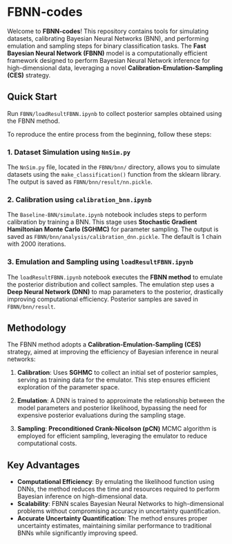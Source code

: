 # FBNN-codes

Welcome to **FBNN-codes**! This repository contains tools for simulating datasets, calibrating Bayesian Neural Networks (BNN), and performing emulation and sampling steps for binary classification tasks. The **Fast Bayesian Neural Network (FBNN)** model is a computationally efficient framework designed to perform Bayesian Neural Network inference for high-dimensional data, leveraging a novel **Calibration-Emulation-Sampling (CES)** strategy.

## Quick Start

Run `FBNN/loadResultFBNN.ipynb` to collect posterior samples obtained using the FBNN method.

To reproduce the entire process from the beginning, follow these steps:

### 1. Dataset Simulation using `NnSim.py`

The `NnSim.py` file, located in the `FBNN/bnn/` directory, allows you to simulate datasets using the `make_classification()` function from the sklearn library. The output is saved as `FBNN/bnn/result/nn.pickle`.

### 2. Calibration using `calibration_bnn.ipynb`

The `Baseline-BNN/simulate.ipynb` notebook includes steps to perform calibration by training a BNN. This stage uses **Stochastic Gradient Hamiltonian Monte Carlo (SGHMC)** for parameter sampling. The output is saved as `FBNN/bnn/analysis/calibration_dnn.pickle`. The default is 1 chain with 2000 iterations.

### 3. Emulation and Sampling using `loadResultFBNN.ipynb`

The `loadResultFBNN.ipynb` notebook executes the **FBNN method** to emulate the posterior distribution and collect samples. The emulation step uses a **Deep Neural Network (DNN)** to map parameters to the posterior, drastically improving computational efficiency. Posterior samples are saved in `FBNN/bnn/result`.

## Methodology

The FBNN method adopts a **Calibration-Emulation-Sampling (CES)** strategy, aimed at improving the efficiency of Bayesian inference in neural networks:

1. **Calibration**: Uses **SGHMC** to collect an initial set of posterior samples, serving as training data for the emulator. This step ensures efficient exploration of the parameter space.
   
2. **Emulation**: A DNN is trained to approximate the relationship between the model parameters and posterior likelihood, bypassing the need for expensive posterior evaluations during the sampling stage.

3. **Sampling**: **Preconditioned Crank-Nicolson (pCN)** MCMC algorithm is employed for efficient sampling, leveraging the emulator to reduce computational costs.

## Key Advantages

- **Computational Efficiency**: By emulating the likelihood function using DNNs, the method reduces the time and resources required to perform Bayesian inference on high-dimensional data.
- **Scalability**: FBNN scales Bayesian Neural Networks to high-dimensional problems without compromising accuracy in uncertainty quantification.
- **Accurate Uncertainty Quantification**: The method ensures proper uncertainty estimates, maintaining similar performance to traditional BNNs while significantly improving speed.
